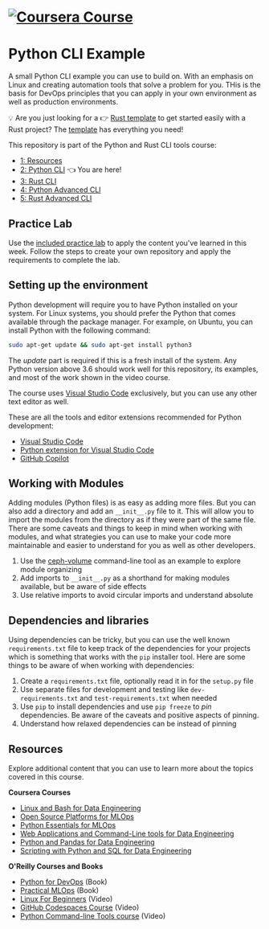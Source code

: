 # [![Coursera Course](./assets/banner.svg)](https://insight.paiml.com/nvd 'Coursera Course')

# Python CLI Example

A small Python CLI example you can use to build on. With an emphasis on Linux and creating automation tools that solve a problem for you. THis is the basis for DevOps principles that you can apply in your own environment as well as production environments.

💡 Are you just looking for a 👉 [Rust template](https://github.com/alfredodeza/rust-template) to get started easily with a Rust project? The [template](https://github.com/alfredodeza/rust-template/generate) has everything you need!

This repository is part of the Python and Rust CLI tools course:

-   [1: Resources](https://github.com/alfredodeza/python-and-rust-tools)
-   [2: Python CLI](https://github.com/alfredodeza/python-cli-example) 👈 You are here!
-   [3: Rust CLI](https://github.com/alfredodeza/rust-cli-example)
-   [4: Python Advanced CLI](https://github.com/alfredodeza/advanced-python-cli)
-   [5: Rust Advanced CLI](https://github.com/alfredodeza/advanced-rust-cli)

## Practice Lab

Use the [included practice lab](./lab.md) to apply the content you've learned in this week. Follow the steps to create your own repository and apply the requirements to complete the lab.

## Setting up the environment

Python development will require you to have Python installed on your system. For Linux systems, you should prefer the Python that comes available through the package manager. For example, on Ubuntu, you can install Python with the following command:

```bash
sudo apt-get update && sudo apt-get install python3
```

The _update_ part is required if this is a fresh install of the system. Any Python version above 3.6 should work well for this repository, its examples, and most of the work shown in the video course.

The course uses [Visual Studio Code](https://code.visualstudio.com/?WT.mc_id=academic-0000-alfredodeza) exclusively, but you can use any other text editor as well.

These are all the tools and editor extensions recommended for Python development:

-   [Visual Studio Code](https://code.visualstudio.com/?WT.mc_id=academic-0000-alfredodeza)
-   [Python extension for Visual Studio Code](https://marketplace.visualstudio.com/items?itemName=ms-python.python&WT.mc_id=academic-0000-alfredodeza)
-   [GitHub Copilot](https://marketplace.visualstudio.com/items?itemName=GitHub.copilot&WT.mc_id=academic-0000-alfredodeza)

## Working with Modules

Adding modules (Python files) is as easy as adding more files. But you can also add a directory and add an `__init__.py` file to it. This will allow you to import the modules from the directory as if they were part of the same file. There are some caveats and things to keep in mind when working with modules, and what strategies you can use to make your code more maintainable and easier to understand for you as well as other developers.

1. Use the [ceph-volume](https://github.com/ceph/ceph/tree/main/src/ceph-volume/ceph_volume) command-line tool as an example to explore module organizing
1. Add imports to `__init__.py` as a shorthand for making modules available, but be aware of side effects
1. Use relative imports to avoid circular imports and understand absolute

## Dependencies and libraries

Using dependencies can be tricky, but you can use the well known `requirements.txt` file to keep track of the dependencies for your projects which is something that works with the `pip` installer tool. Here are some things to be aware of when working with dependencies:

1. Create a `requirements.txt` file, optionally read it in for the `setup.py` file
1. Use separate files for development and testing like `dev-requirements.txt` and `test-requirements.txt` when needed
1. Use `pip` to install dependencies and use `pip freeze` to _pin_ dependencies. Be aware of the caveats and positive aspects of pinning.
1. Understand how relaxed dependencies can be instead of pinning

## Resources

Explore additional content that you can use to learn more about the topics covered in this course.

**Coursera Courses**

-   [Linux and Bash for Data Engineering](https://www.coursera.org/learn/linux-and-bash-for-data-engineering-duke)
-   [Open Source Platforms for MLOps](https://www.coursera.org/learn/open-source-platforms-duke)
-   [Python Essentials for MLOps](https://www.coursera.org/learn/python-essentials-mlops-duke)
-   [Web Applications and Command-Line tools for Data Engineering](https://www.coursera.org/learn/web-app-command-line-tools-for-data-engineering-duke)
-   [Python and Pandas for Data Engineering](https://www.coursera.org/learn/python-and-pandas-for-data-engineering-duke)
-   [Scripting with Python and SQL for Data Engineering](https://www.coursera.org/learn/scripting-with-python-sql-for-data-engineering-duke)

**O'Reilly Courses and Books**

-   [Python for DevOps](https://www.oreilly.com/library/view/python-for-devops/9781492057680/) (Book)
-   [Practical MLOps](https://www.oreilly.com/library/view/practical-mlops/9781098103002/) (Book)
-   [Linux For Beginners](https://learning.oreilly.com/videos/-/27922450VIDEOPAIML/) (Video)
-   [GitHub Codespaces Course](https://learning.oreilly.com/videos/-/27724023VIDEOPAIML/) (Video)
-   [Python Command-line Tools course](https://learning.oreilly.com/videos/python-command-line/50131VIDEOPAIML/) (Video)

<!-- EDITTED BY ME -->
